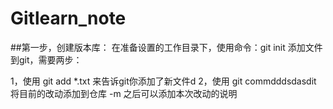 # Gitlearn_note
##第一步，创建版本库：
在准备设置的工作目录下，使用命令：git init
添加文件到git，需要两步：

1，使用 git add *.txt 来告诉git你添加了新文件d
2，使用 git commdddsdasdit 将目前的改动添加到仓库 -m 之后可以添加本次改动的说明

